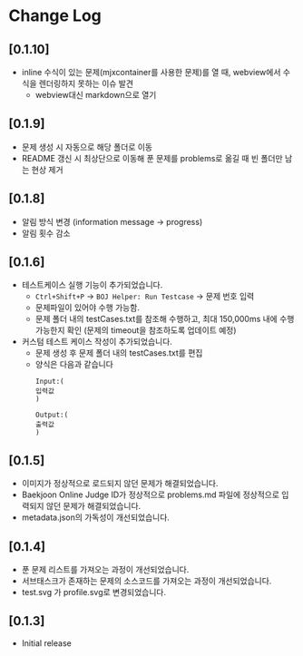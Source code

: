 # Change Log

## [0.1.10]
- inline 수식이 있는 문제(mjxcontainer를 사용한 문제)를 열 때, webview에서 수식을 렌더링하지 못하는 이슈 발견 
    - webview대신 markdown으로 열기
    
## [0.1.9]
- 문제 생성 시 자동으로 해당 폴더로 이동 
- README 갱신 시 최상단으로 이동해 푼 문제를 problems로 옮길 때 빈 폴더만 남는 현상 제거 


## [0.1.8]
- 알림 방식 변경 (information message -> progress)
- 알림 횟수 감소

## [0.1.6]
- 테스트케이스 실행 기능이 추가되었습니다.
    - `Ctrl+Shift+P` -> `BOJ Helper: Run Testcase` -> 문제 번호 입력
    - 문제파일이 있어야 수행 가능함. 
    - 문제 폴더 내의 testCases.txt를 참조해 수행하고, 최대 150,000ms 내에 수행 가능한지 확인 (문제의 timeout을 참조하도록 업데이트 예정)
- 커스텀 테스트 케이스 작성이 추가되었습니다.
    - 문제 생성 후 문제 폴더 내의 testCases.txt를 편집
    - 양식은 다음과 같습니다
        ```
        Input:(
        입력값
        )

        Output:(
        출력값
        )

        ```

## [0.1.5]
- 이미지가 정상적으로 로드되지 않던 문제가 해결되었습니다.
- Baekjoon Online Judge ID가 정상적으로 problems.md 파일에 정상적으로 입력되지 않던 문제가 해결되었습니다. 
- metadata.json의 가독성이 개선되었습니다. 

## [0.1.4]
- 푼 문제 리스트를 가져오는 과정이 개선되었습니다.
- 서브태스크가 존재하는 문제의 소스코드를 가져오는 과정이 개선되었습니다. 
- test.svg 가 profile.svg로 변경되었습니다. 


## [0.1.3]
- Initial release
